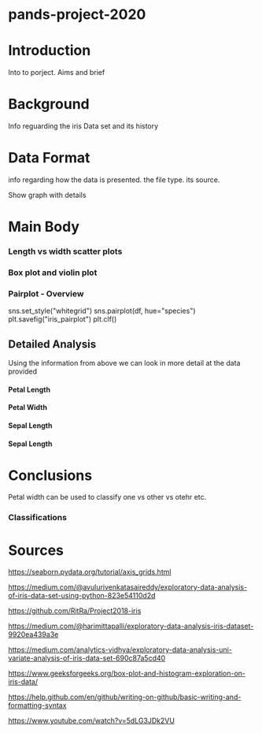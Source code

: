 # pands-project-2020

# Introduction

Into to porject. Aims and brief

# Background

Info reguarding the iris Data set and its history

# Data Format

info regarding how the data is presented. the file type. its source. 

Show graph with details

# Main Body

### Length vs width scatter plots



### Box plot and violin plot


### Pairplot - Overview

sns.set_style("whitegrid")
sns.pairplot(df, hue="species")
plt.savefig("iris_pairplot")
plt.clf()


## Detailed Analysis

Using the information from above we can look in more detail at the data provided

#### Petal Length


#### Petal Width


#### Sepal Length


#### Sepal Length





# Conclusions

Petal width can be used to classify one vs other vs otehr etc. 

### Classifications



# Sources

https://seaborn.pydata.org/tutorial/axis_grids.html

https://medium.com/@avulurivenkatasaireddy/exploratory-data-analysis-of-iris-data-set-using-python-823e54110d2d

https://github.com/RitRa/Project2018-iris

https://medium.com/@harimittapalli/exploratory-data-analysis-iris-dataset-9920ea439a3e

https://medium.com/analytics-vidhya/exploratory-data-analysis-uni-variate-analysis-of-iris-data-set-690c87a5cd40

https://www.geeksforgeeks.org/box-plot-and-histogram-exploration-on-iris-data/

https://help.github.com/en/github/writing-on-github/basic-writing-and-formatting-syntax

https://www.youtube.com/watch?v=5dLG3JDk2VU